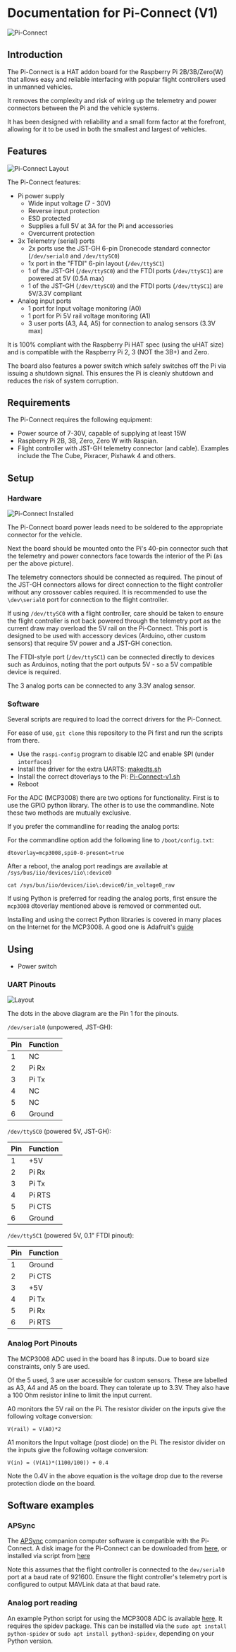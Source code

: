 # Documentation for Pi-Connect (V1)

![Pi-Connect](3D_v1.png "Pi-Connect V1")

## Introduction

The Pi-Connect is a HAT addon board for the Raspberry Pi 2B/3B/Zero(W) that allows easy and reliable interfacing with
popular flight controllers used in unmanned vehicles.

It removes the complexity and risk of wiring up the telemetry and power connectors between the Pi and the 
vehicle systems.

It has been designed with reliability and a small form factor at the forefront, allowing for it to be used in
both the smallest and largest of vehicles.

## Features

![Pi-Connect Layout](Diagram_v1.png "Pi-Connect V1 Layout")

The Pi-Connect features:
* Pi power supply
    * Wide input voltage (7 - 30V)
    * Reverse input protection
    * ESD protected
    * Supplies a full 5V at 3A for the Pi and accessories
    * Overcurrent protection
* 3x Telemetry (serial) ports
    * 2x ports use the JST-GH 6-pin Dronecode standard connector (``/dev/serial0`` and ``/dev/ttySC0``)
    * 1x port in the "FTDI" 6-pin layout (``/dev/ttySC1``)
    * 1 of the JST-GH (``/dev/ttySC0``) and the FTDI ports (``/dev/ttySC1``) are powered at 5V (0.5A max)
    * 1 of the JST-GH (``/dev/ttySC0``) and the FTDI ports (``/dev/ttySC1``) are 5V/3.3V compliant
* Analog input ports
    * 1 port for Input voltage monitoring (A0)
    * 1 port for Pi 5V rail voltage monitoring (A1)
    * 3 user ports (A3, A4, A5) for connection to analog sensors (3.3V max)

It is 100% compliant with the Raspberry Pi HAT spec (using the uHAT size) and is
compatible with the Raspberry Pi 2, 3 (NOT the 3B+) and Zero.

The board also features a power switch which safely switches off the Pi via issuing a shutdown
signal. This ensures the Pi is cleanly shutdown and reduces the risk of system corruption.

## Requirements

The Pi-Connect requires the following equipment:

* Power source of 7-30V, capable of supplying at least 15W
* Raspberry Pi 2B, 3B, Zero, Zero W with Raspian.
* Flight controller with JST-GH telemetry connector (and cable). Examples include the 
  The Cube, Pixracer, Pixhawk 4 and others.

## Setup

### Hardware

![Pi-Connect Installed](Installed_v1.jpg "Pi-Connect Installed")

The Pi-Connect board power leads need to be soldered to the appropriate connector for the vehicle.

Next the board should be mounted onto the Pi's 40-pin connector such that the telemetry and power
connectors face towards the interior of the Pi (as per the above picture).

The telemetry connectors should be connected as required. The pinout of the JST-GH connectors allows
for direct connection to the flight controller without any crossover cables required. It is recommended to use
the ``\dev\serial0`` port for connection to the flight controller.

If using ``/dev/ttySC0`` with a flight controller, care should be taken to ensure the flight controller
is not back powered through the telemetry  port as the current draw may overload the 5V rail on the Pi-Connect. This
port is designed to be used with accessory devices (Arduino, other custom sensors) that require 5V power and a JST-GH conection.

The FTDI-style port (``/dev/ttySC1``) can be connected directly to devices such as Arduinos, noting that the port outputs
5V - so a 5V compatible device is required.

The 3 analog ports can be connected to any 3.3V analog sensor.

### Software

Several scripts are required to load the correct drivers for the Pi-Connect.

For ease of use, ``git clone`` this repository to the Pi first and run the scripts from there.

* Use the ``raspi-config`` program to disable I2C and enable SPI (under ``interfaces``)
* Install the driver for the extra UARTS: [makedts.sh](../UART/makedts.sh)
* Install the correct dtoverlays to the Pi: [Pi-Connect-v1.sh](../SetupScripts/Pi-Connect-v1.sh)
* Reboot

For the ADC (MCP3008) there are two options for functionality. First is to use the GPIO python library. The
other is to use the commandline. Note these two methods are mutually exclusive.

If you prefer the commandline for reading the analog ports:

For the commandline option add the following line to ``/boot/config.txt``:

```
dtoverlay=mcp3008,spi0-0-present=true
```

After a reboot, the analog port readings are available at ``/sys/bus/iio/devices/iio\:device0``

```
cat /sys/bus/iio/devices/iio\:device0/in_voltage0_raw
```

If using Python is preferred for reading the analog ports, first ensure the ``mcp3008`` dtoverlay mentioned
above is removed or commented out. 

Installing and using the correct Python libraries is covered in many places on the Internet for the
MCP3008. A good one is Adafruit's [guide](https://learn.adafruit.com/raspberry-pi-analog-to-digital-converters/mcp3008#source-install-2-12)

## Using
* Power switch

### UART Pinouts

![Layout](Top_v1.png "Layout")

The dots in the above diagram are the Pin 1 for the pinouts.

``/dev/serial0`` (unpowered, JST-GH):

Pin | Function
--- | --- 
1 | NC
2 | Pi Rx
3 | Pi Tx
4 | NC
5 | NC
6 | Ground

``/dev/ttySC0`` (powered 5V, JST-GH):

Pin | Function
--- | --- 
1 | +5V
2 | Pi Rx
3 | Pi Tx
4 | Pi RTS
5 | Pi CTS
6 | Ground

``/dev/ttySC1`` (powered 5V, 0.1" FTDI pinout):

Pin | Function
--- | --- 
1 | Ground
2 | Pi CTS
3 | +5V
4 | Pi Tx
5 | Pi Rx
6 | Pi RTS

### Analog Port Pinouts

The MCP3008 ADC used in the board has 8 inputs. Due to board size constraints, only 5 are used.

Of the 5 used, 3 are user accessible for custom sensors. These are labelled as A3, A4 and A5 on the board.
They can tolerate up to 3.3V. They also have a 100 Ohm resistor inline to limit the input current.

A0 monitors the 5V rail on the Pi. The resistor divider on the inputs give the following voltage conversion:

```
V(rail) = V(A0)*2
```

A1 monitors the Input voltage (post diode) on the Pi. The resistor divider on the inputs give the following voltage conversion:

```
V(in) = (V(A1)*(1100/100)) + 0.4
```

Note the 0.4V in the above equation is the voltage drop due to the reverse protection diode on the board.


## Software examples

### APSync

The [APSync](http://ardupilot.org/dev/docs/apsync-intro.html) companion computer software is compatible 
with the Pi-Connect. A disk image for the Pi-Connect can be downloaded
from [here](https://drive.google.com/open?id=1f36Nkk8fJqZTni-5aqQWje96hAeIqPkg), or installed via script from [here](../Examples/APSync)

Note this assumes that the flight controller is connected to the ``dev/serial0`` port at a baud rate of 921600. Ensure
the flight controller's telemetry port is configured to output MAVLink data at that baud rate.

### Analog port reading

An example Python script for using the MCP3008 ADC is available [here](../Examples/mcp.py). It requires the 
spidev package. This can be installed via the ``sudo apt install python-spidev`` or 
``sudo apt install python3-spidev``, depending on your Python version.
